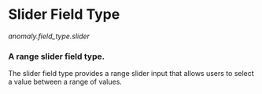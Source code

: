 # Slider Field Type

*anomaly.field_type.slider*

### A range slider field type.

The slider field type provides a range slider input that allows users to select a value between a range of values.
